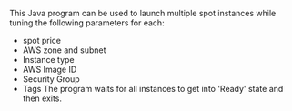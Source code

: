 This Java program can be used to launch multiple spot instances while tuning the following parameters for each:
- spot price
- AWS zone and subnet
- Instance type
- AWS Image ID
- Security Group
- Tags
The program waits for all instances to get into 'Ready' state and then exits.  